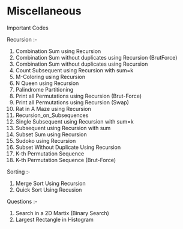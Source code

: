 # Miscellaneous
Important Codes

Recursion :- 
  1. Combination Sum using Recursion
  2. Combination Sum without duplicates using Recursion (BrutForce)
  3. Combination Sum without duplicates using Recursion
  4. Count Subsequent using Recursion with sum=k
  5. M-Coloring using Recursion
  6. N Queen using Recursion
  7. Palindrome Partitioning
  8. Print all Permutations using Recursion (Brut-Force)
  9. Print all Permutations using Recursion (Swap)
  10. Rat in A Maze using Recursion
  11. Recursion_on_Subsequences
  12. Single Subsequent using Recursion with sum=k
  13. Subsequent using Recursion with sum
  14. Subset Sum using Recursion
  15. Sudoko using Recursion
  16. Subset Without Duplicate Using Recursion
  17. K-th Permutation Sequence
  18. K-th Permutation Sequence (Brut-Force)

Sorting :-
  1. Merge Sort Using Recursion
  2. Quick Sort Using Recusion
  
Questions :-
  1. Search in a 2D Martix (Binary Search)
  2. Largest Rectangle in Histogram
